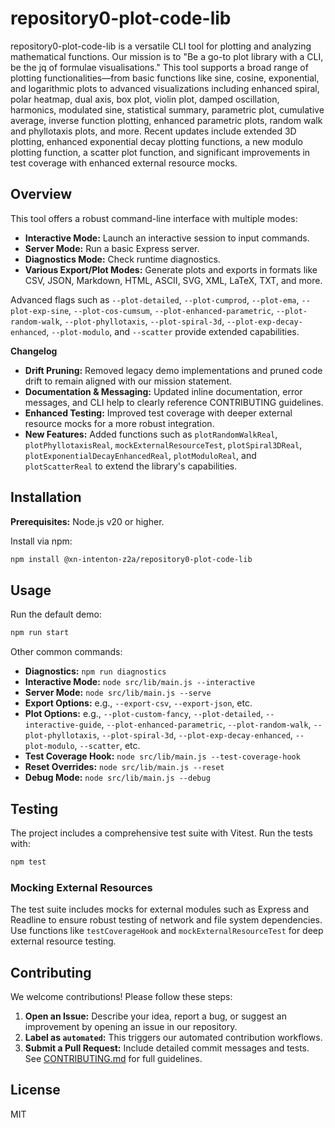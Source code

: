 # repository0-plot-code-lib

repository0-plot-code-lib is a versatile CLI tool for plotting and analyzing mathematical functions. Our mission is to "Be a go-to plot library with a CLI, be the jq of formulae visualisations." This tool supports a broad range of plotting functionalities—from basic functions like sine, cosine, exponential, and logarithmic plots to advanced visualizations including enhanced spiral, polar heatmap, dual axis, box plot, violin plot, damped oscillation, harmonics, modulated sine, statistical summary, parametric plot, cumulative average, inverse function plotting, enhanced parametric plots, random walk and phyllotaxis plots, and more. Recent updates include extended 3D plotting, enhanced exponential decay plotting functions, a new modulo plotting function, a scatter plot function, and significant improvements in test coverage with enhanced external resource mocks.

## Overview

This tool offers a robust command-line interface with multiple modes:

- **Interactive Mode:** Launch an interactive session to input commands.
- **Server Mode:** Run a basic Express server.
- **Diagnostics Mode:** Check runtime diagnostics.
- **Various Export/Plot Modes:** Generate plots and exports in formats like CSV, JSON, Markdown, HTML, ASCII, SVG, XML, LaTeX, TXT, and more.

Advanced flags such as `--plot-detailed`, `--plot-cumprod`, `--plot-ema`, `--plot-exp-sine`, `--plot-cos-cumsum`, `--plot-enhanced-parametric`, `--plot-random-walk`, `--plot-phyllotaxis`, `--plot-spiral-3d`, `--plot-exp-decay-enhanced`, `--plot-modulo`, and `--scatter` provide extended capabilities. 

**Changelog**

- **Drift Pruning:** Removed legacy demo implementations and pruned code drift to remain aligned with our mission statement.
- **Documentation & Messaging:** Updated inline documentation, error messages, and CLI help to clearly reference CONTRIBUTING guidelines.
- **Enhanced Testing:** Improved test coverage with deeper external resource mocks for a more robust integration.
- **New Features:** Added functions such as `plotRandomWalkReal`, `plotPhyllotaxisReal`, `mockExternalResourceTest`, `plotSpiral3DReal`, `plotExponentialDecayEnhancedReal`, `plotModuloReal`, and `plotScatterReal` to extend the library's capabilities.

## Installation

**Prerequisites:** Node.js v20 or higher.

Install via npm:

```bash
npm install @xn-intenton-z2a/repository0-plot-code-lib
```

## Usage

Run the default demo:

```bash
npm run start
```

Other common commands:

- **Diagnostics:** `npm run diagnostics`
- **Interactive Mode:** `node src/lib/main.js --interactive`
- **Server Mode:** `node src/lib/main.js --serve`
- **Export Options:** e.g., `--export-csv`, `--export-json`, etc.
- **Plot Options:** e.g., `--plot-custom-fancy`, `--plot-detailed`, `--interactive-guide`, `--plot-enhanced-parametric`, `--plot-random-walk`, `--plot-phyllotaxis`, `--plot-spiral-3d`, `--plot-exp-decay-enhanced`, `--plot-modulo`, `--scatter`, etc.
- **Test Coverage Hook:** `node src/lib/main.js --test-coverage-hook`
- **Reset Overrides:** `node src/lib/main.js --reset`
- **Debug Mode:** `node src/lib/main.js --debug`

## Testing

The project includes a comprehensive test suite with Vitest. Run the tests with:

```bash
npm test
```

### Mocking External Resources

The test suite includes mocks for external modules such as Express and Readline to ensure robust testing of network and file system dependencies. Use functions like `testCoverageHook` and `mockExternalResourceTest` for deep external resource testing.

## Contributing

We welcome contributions! Please follow these steps:

1. **Open an Issue:** Describe your idea, report a bug, or suggest an improvement by opening an issue in our repository.
2. **Label as `automated`:** This triggers our automated contribution workflows.
3. **Submit a Pull Request:** Include detailed commit messages and tests. See [CONTRIBUTING.md](./CONTRIBUTING.md) for full guidelines.

## License

MIT
